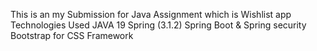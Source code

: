 This is an my Submission for Java Assignment which is Wishlist app
Technologies Used
JAVA 19
Spring (3.1.2)
Spring Boot & Spring security
Bootstrap for CSS Framework




